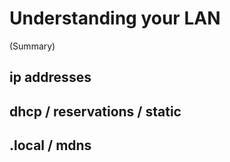 # Understanding your LAN

(Summary)

## ip addresses

## dhcp / reservations / static

## .local / mdns

